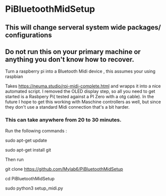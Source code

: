 # PiBluetoothMidSetup

## This will change serveral system wide packages/ configurations 
## Do not run this on your primary machine or anything you don't know how to recover. 
Turn a raspberry pi into a Bluetooth Midi device , this assumes your using raspbian


Takes https://neuma.studio/rpi-midi-complete.html and wrapps it into a nice automated script. 
I removed the OLED display step, so all you need to get started is a Rasbpery Pi( tested against a PI Zero with a otg cable). 
In the future I hope to get this working with Maschine controllers as well, but since they don't use a standard Midi connection that's a bit harder.  


### This can take anywhere from 20 to 30 minutes.

Run the following commands : 

sudo apt-get update


sudo apt-get install  git


Then run 

git clone https://github.com/Mylab6/PiBluetoothMidSetup

cd PiBluetoothMidSetup


sudo python3 setup_midi.py
